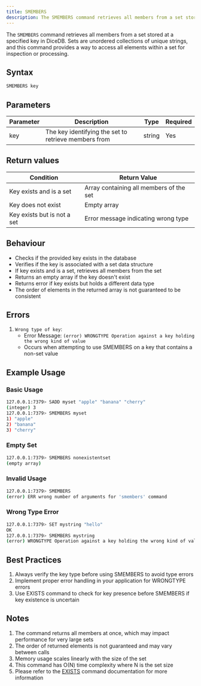 ```yaml
---
title: SMEMBERS
description: The SMEMBERS command retrieves all members from a set stored at a specified key in DiceDB. Sets are unordered collections of unique strings, and this command provides a way to access all elements within a set for inspection or processing.
---
```


The `SMEMBERS` command retrieves all members from a set stored at a specified key in DiceDB. Sets are unordered collections of unique strings, and this command provides a way to access all elements within a set for inspection or processing.

## Syntax

```bash
SMEMBERS key
```

## Parameters

| Parameter | Description                                          | Type   | Required |
| --------- | ---------------------------------------------------- | ------ | -------- |
| key       | The key identifying the set to retrieve members from | string | Yes      |

## Return values

| Condition                   | Return Value                            |
| --------------------------- | --------------------------------------- |
| Key exists and is a set     | Array containing all members of the set |
| Key does not exist          | Empty array                             |
| Key exists but is not a set | Error message indicating wrong type     |

## Behaviour

- Checks if the provided key exists in the database
- Verifies if the key is associated with a set data structure
- If key exists and is a set, retrieves all members from the set
- Returns an empty array if the key doesn't exist
- Returns error if key exists but holds a different data type
- The order of elements in the returned array is not guaranteed to be consistent

## Errors

1. `Wrong type of key`:
   - Error Message: `(error) WRONGTYPE Operation against a key holding the wrong kind of value`
   - Occurs when attempting to use SMEMBERS on a key that contains a non-set value

## Example Usage

### Basic Usage

```bash
127.0.0.1:7379> SADD myset "apple" "banana" "cherry"
(integer) 3
127.0.0.1:7379> SMEMBERS myset
1) "apple"
2) "banana"
3) "cherry"
```

### Empty Set

```bash
127.0.0.1:7379> SMEMBERS nonexistentset
(empty array)
```

### Invalid Usage

```bash
127.0.0.1:7379> SMEMBERS
(error) ERR wrong number of arguments for 'smembers' command
```

### Wrong Type Error

```bash
127.0.0.1:7379> SET mystring "hello"
OK
127.0.0.1:7379> SMEMBERS mystring
(error) WRONGTYPE Operation against a key holding the wrong kind of value
```

## Best Practices

1. Always verify the key type before using SMEMBERS to avoid type errors
2. Implement proper error handling in your application for WRONGTYPE errors
3. Use EXISTS command to check for key presence before SMEMBERS if key existence is uncertain
   <!--  TODO: uncomment when SSCAN is implemented -->
   <!-- 4. For large sets, consider using SSCAN instead of SMEMBERS to avoid blocking operations -->

## Notes

1. The command returns all members at once, which may impact performance for very large sets
2. The order of returned elements is not guaranteed and may vary between calls
3. Memory usage scales linearly with the size of the set
4. This command has O(N) time complexity where N is the set size
5. Please refer to the [EXISTS](/commands/exists) command documentation for more information